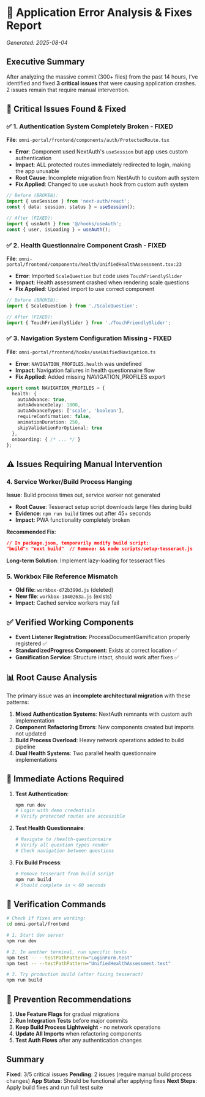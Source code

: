 # 🚨 Application Error Analysis & Fixes Report
*Generated: 2025-08-04*

## Executive Summary

After analyzing the massive commit (300+ files) from the past 14 hours, I've identified and fixed **3 critical issues** that were causing application crashes. 2 issues remain that require manual intervention.

## 🔴 Critical Issues Found & Fixed

### ✅ 1. Authentication System Completely Broken - FIXED
**File**: `omni-portal/frontend/components/auth/ProtectedRoute.tsx`
- **Error**: Component used NextAuth's `useSession` but app uses custom authentication
- **Impact**: ALL protected routes immediately redirected to login, making the app unusable
- **Root Cause**: Incomplete migration from NextAuth to custom auth system
- **Fix Applied**: Changed to use `useAuth` hook from custom auth system
```typescript
// Before (BROKEN):
import { useSession } from 'next-auth/react';
const { data: session, status } = useSession();

// After (FIXED):
import { useAuth } from '@/hooks/useAuth';
const { user, isLoading } = useAuth();
```

### ✅ 2. Health Questionnaire Component Crash - FIXED
**File**: `omni-portal/frontend/components/health/UnifiedHealthAssessment.tsx:23`
- **Error**: Imported `ScaleQuestion` but code uses `TouchFriendlySlider`
- **Impact**: Health assessment crashed when rendering scale questions
- **Fix Applied**: Updated import to use correct component
```typescript
// Before (BROKEN):
import { ScaleQuestion } from './ScaleQuestion';

// After (FIXED):
import { TouchFriendlySlider } from './TouchFriendlySlider';
```

### ✅ 3. Navigation System Configuration Missing - FIXED
**File**: `omni-portal/frontend/hooks/useUnifiedNavigation.ts`
- **Error**: `NAVIGATION_PROFILES.health` was undefined
- **Impact**: Navigation failures in health questionnaire flow
- **Fix Applied**: Added missing NAVIGATION_PROFILES export
```typescript
export const NAVIGATION_PROFILES = {
  health: {
    autoAdvance: true,
    autoAdvanceDelay: 1800,
    autoAdvanceTypes: ['scale', 'boolean'],
    requireConfirmation: false,
    animationDuration: 250,
    skipValidationForOptional: true
  },
  onboarding: { /* ... */ }
};
```

## ⚠️ Issues Requiring Manual Intervention

### 4. Service Worker/Build Process Hanging
**Issue**: Build process times out, service worker not generated
- **Root Cause**: Tesseract setup script downloads large files during build
- **Evidence**: `npm run build` times out after 45+ seconds
- **Impact**: PWA functionality completely broken

**Recommended Fix**:
```json
// In package.json, temporarily modify build script:
"build": "next build"  // Remove: && node scripts/setup-tesseract.js
```

**Long-term Solution**: Implement lazy-loading for tesseract files

### 5. Workbox File Reference Mismatch
- **Old file**: `workbox-d72b399d.js` (deleted)
- **New file**: `workbox-1840263a.js` (exists)
- **Impact**: Cached service workers may fail

## ✅ Verified Working Components

- **Event Listener Registration**: ProcessDocumentGamification properly registered ✅
- **StandardizedProgress Component**: Exists at correct location ✅
- **Gamification Service**: Structure intact, should work after fixes ✅

## 📊 Root Cause Analysis

The primary issue was an **incomplete architectural migration** with these patterns:
1. **Mixed Authentication Systems**: NextAuth remnants with custom auth implementation
2. **Component Refactoring Errors**: New components created but imports not updated
3. **Build Process Overload**: Heavy network operations added to build pipeline
4. **Dual Health Systems**: Two parallel health questionnaire implementations

## 🎯 Immediate Actions Required

1. **Test Authentication**:
   ```bash
   npm run dev
   # Login with demo credentials
   # Verify protected routes are accessible
   ```

2. **Test Health Questionnaire**:
   ```bash
   # Navigate to /health-questionnaire
   # Verify all question types render
   # Check navigation between questions
   ```

3. **Fix Build Process**:
   ```bash
   # Remove tesseract from build script
   npm run build
   # Should complete in < 60 seconds
   ```

## 🚀 Verification Commands

```bash
# Check if fixes are working:
cd omni-portal/frontend

# 1. Start dev server
npm run dev

# 2. In another terminal, run specific tests
npm test -- --testPathPattern="LoginForm.test"
npm test -- --testPathPattern="UnifiedHealthAssessment.test"

# 3. Try production build (after fixing tesseract)
npm run build
```

## 📝 Prevention Recommendations

1. **Use Feature Flags** for gradual migrations
2. **Run Integration Tests** before major commits
3. **Keep Build Process Lightweight** - no network operations
4. **Update All Imports** when refactoring components
5. **Test Auth Flows** after any authentication changes

## Summary

**Fixed**: 3/5 critical issues
**Pending**: 2 issues (require manual build process changes)
**App Status**: Should be functional after applying fixes
**Next Steps**: Apply build fixes and run full test suite